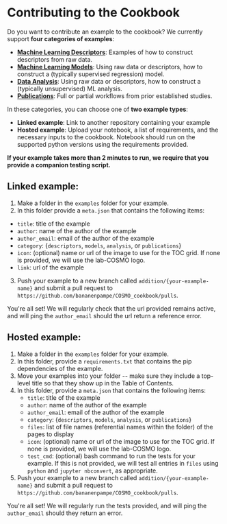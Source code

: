 # Contributing to the Cookbook

Do you want to contribute an example to the cookbook? We currently support **four categories of examples**:

- [**Machine Learning Descriptors**](descriptors.md): Examples of how to construct descriptors from raw data.
- [**Machine Learning Models**](models.md): Using raw data or descriptors, how to construct a (typically supervised regression) model.
- [**Data Analysis**](analysis.md): Using raw data or descriptors, how to construct a (typically unsupervised) ML analysis.
- [**Publications**](publications.md): Full or partial workflows from prior established studies.

In these categories, you can choose one of **two example types**:

- **Linked example**: Link to another repository containing your example
- **Hosted example**: Upload your notebook, a list of requirements, and the necessary inputs to the cookbook. Notebook should run on the supported python versions using the requirements provided.

**If your example takes more than 2 minutes to run, we require that you provide a companion testing script.**

## Linked example:

1. Make a folder in the `examples` folder for your example.
2. In this folder provide a `meta.json` that contains the following items:
  - ``title``: title of the example
  - ``author``: name of the author of the example
  - ``author_email``: email of the author of the example
  - ``category``: {``descriptors``, ``models``, ``analysis``, or ``publications``}
  - ``icon``: (optional) name or url of the image to use for the TOC grid. If none is provided, we will use the lab-COSMO logo.
  - ``link``: url of the example
3. Push your example to a new branch called `addition/{your-example-name}` and submit a pull request to `https://github.com/bananenpampe/COSMO_cookbook/pulls`.

You're all set! We will regularly check that the url provided remains active, and will ping the `author_email` should the url return a reference error.

## Hosted example:

1. Make a folder in the `examples` folder for your example.
2. In this folder, provide a `requirements.txt` that contains the pip dependencies of the example.
3. Move your examples into your folder -- make sure they include a top-level title so that they show up in the Table of Contents.
4. In this folder, provide a `meta.json` that contains the following items:
      - ``title``: title of the example
      - ``author``: name of the author of the example
      - ``author_email``: email of the author of the example
      - ``category``: {``descriptors``, ``models``, ``analysis``, or ``publications``}
      - ``files``: list of file names (referential names within the folder) of the pages to display
      - ``icon``: (optional) name or url of the image to use for the TOC grid. If none is provided, we will use the lab-COSMO logo.
      - ``test_cmd``: (optional) bash command to run the tests for your example. If this is not provided, we will test all entries in ``files`` using `python` and `jupyter nbconvert`, as appropriate.
5. Push your example to a new branch called `addition/{your-example-name}` and submit a pull request to `https://github.com/bananenpampe/COSMO_cookbook/pulls`.


You're all set! We will regularly run the tests provided, and will ping the `author_email` should they return an error.
